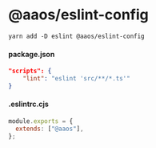 # @aaos/eslint-config

```
yarn add -D eslint @aaos/eslint-config
```

#### package.json

```json
"scripts": {
    "lint": "eslint 'src/**/*.ts'"
}
```

#### .eslintrc.cjs

```javascript
module.exports = {
  extends: ["@aaos"],
};
```
